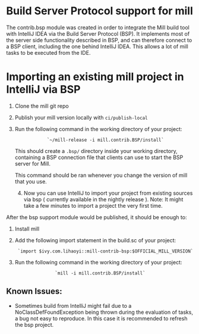 # Build Server Protocol support for mill 

The contrib.bsp module was created in order to integrate the Mill build tool
with IntelliJ IDEA via the Build Server Protocol (BSP). It implements most of
the server side functionality described in BSP, and can therefore connect to a 
BSP client, including the one behind IntelliJ IDEA. This allows a lot of mill
tasks to be executed from the IDE.

# Importing an existing mill project in IntelliJ via BSP

1) Clone the mill git repo
2) Publish your mill version locally with `ci/publish-local`
3) Run the following command in the working directory of your project:
   
                   `~/mill-release -i mill.contrib.BSP/install`
                   
    This should create a `.bsp/` directory inside your working directory,
    containing a BSP connection file that clients can use to start the
    BSP server for Mill.
    
    This command should be ran whenever you change the version of mill that
    you use.
    
   4) Now you can use IntelliJ to import your project from existing sources
   via bsp ( currently available in the nightly release ). Note: It might
   take a few minutes to import a project the very first time.
   
After the bsp support module would be published, it should be enough to:

1) Install mill
2) Add the following import statement in the build.sc of your project:

        `import $ivy.com.lihaoyi::mill-contrib-bsp:$OFFICIAL_MILL_VERSION`

3) Run the following command in the working directory of your project:

                      `mill -i mill.contrib.BSP/install`

## Known Issues:

- Sometimes build from IntelliJ might fail due to a NoClassDefFoundException
being thrown during the evaluation of tasks, a bug not easy to reproduce.
In this case it is recommended to refresh the bsp project.
